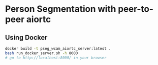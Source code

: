 # Person Segmentation with peer-to-peer aiortc

## Using Docker

```bash
docker build -t pseg_wcam_aiortc_server:latest .
bash run_docker_server.sh -h 8000
# go to http://localhost:8000/ in your browser
```
